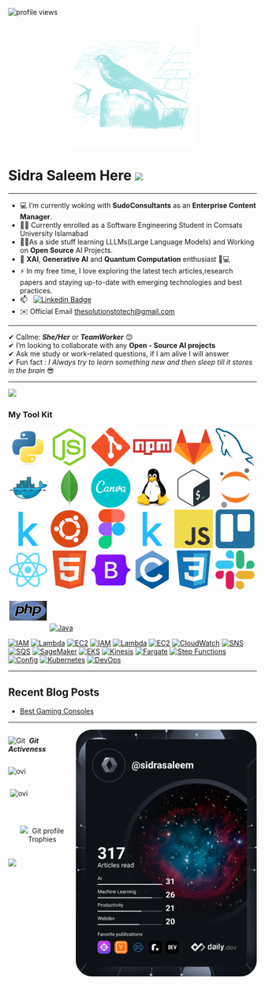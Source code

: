 ![profile views](https://komarev.com/ghpvc/?username=sidrasaleem296&label=PROFILE+VIEWS)
<div id="header" align="center">
  <img src="/asset/ababeel.svg" width="250"/>
</div>                                                            
<h1>
  Sidra Saleem Here
  <img src="https://media.giphy.com/media/hvRJCLFzcasrR4ia7z/giphy.gif" width="30px"/>
</h1>   
<hr>

- 💻 I’m currently woking with **SudoConsultants** as an **Enterprise Content Manager**.
- 👩‍💻 Currently enrolled as a Software Engineering Student in Comsats University Islamabad
- 👩‍💻As a side stuff learning LLLMs(Large Language Models) and Working on **Open Source** AI Projects.
- 🤖 **XAI**, **Generative AI** and **Quantum Computation** enthusiast 🧠💻
- ⚡ In my free time, I love exploring the latest tech articles,research papers and staying up-to-date with emerging technologies and best practices.
- 📫 &nbsp; [![Linkedin Badge](https://img.shields.io/badge/-Sidra-blue?style=flat&logo=Linkedin&logoColor=white)](https://www.linkedin.com/in/sidra-saleem-5134911b5)
- ✉️ Official Email [thesolutionstotech@gmail.com](mailto:thesolutionstotech@gmail.com)
<hr>

✔ Callme: ***She/Her*** or ***TeamWorker*** 😊 <br>
✔ I’m looking to collaborate with any **Open - Source AI projects**<br>
✔ Ask me study or work-related questions, if I am alive I will answer<br>
✔ Fun fact : *I Always try to learn something new and then sleep till it stores in the brain* 😎
<hr>
<img src="https://media.giphy.com/media/iY8CRBdQXODJSCERIr/giphy.gif" width="30px"> <h3>My Tool Kit</h3>

![Python](/asset/python.svg) ![Node.js](/asset/nodejs.svg) ![Git](/asset/git.svg) ![Npm](/asset/npm.svg) ![GitLab](/asset/gitlab.svg) ![MySQL](/asset/mysql.svg) ![Docker](/asset/docker.svg) ![MongoDB](/asset/mongodb.svg) ![Canva](/asset/canva.svg) ![Linux](/asset/linux.svg) ![bash](/asset/bash.svg) ![jupyter](/asset/jupyter.svg) ![kaggle](/asset/kaggle.svg) ![ubuntu](/asset/ubuntu.svg) ![Figma](/asset/figma.svg) ![Kaggle](/asset/kaggle.svg) ![Javascript](/asset/javascript.svg) ![Trello](/asset/trello.svg) ![React JS](/asset/reactjs.svg) ![Html](/asset/html.svg) ![Bootstrap](/asset/bootstrap.svg) ![C](/asset/c.svg) ![CSS](/asset/css.svg) ![Slack](/asset/slack.svg) ![php](/asset/php.svg) [![Java](https://img.shields.io/badge/Java-007396?style=for-the-badge&logo=java&logoColor=white)](https://www.java.com/)

[![IAM](https://img.shields.io/badge/AWS-IAM-F58021?style=flat&logo=amazon-aws&logoColor=white)](https://aws.amazon.com/iam/)
[![Lambda](https://img.shields.io/badge/AWS-Lambda-FF9900?style=flat&logo=amazon-aws&logoColor=white)](https://aws.amazon.com/lambda/)
[![EC2](https://img.shields.io/badge/AWS-EC2-232F3E?style=flat&logo=amazon-aws&logoColor=white)](https://aws.amazon.com/ec2/)
[![IAM](https://img.shields.io/badge/AWS-IAM-F58021?style=flat&logo=amazon-aws&logoColor=white)](https://aws.amazon.com/iam/)
[![Lambda](https://img.shields.io/badge/AWS-Lambda-FF9900?style=flat&logo=amazon-aws&logoColor=white)](https://aws.amazon.com/lambda/)
[![EC2](https://img.shields.io/badge/AWS-EC2-232F3E?style=flat&logo=amazon-aws&logoColor=white)](https://aws.amazon.com/ec2/)
[![CloudWatch](https://img.shields.io/badge/AWS-CloudWatch-00BFFF?style=flat&logo=amazon-aws&logoColor=white)](https://aws.amazon.com/cloudwatch/)
[![SNS](https://img.shields.io/badge/AWS-SNS-FF9900?style=flat&logo=amazon-aws&logoColor=white)](https://aws.amazon.com/sns/)
[![SQS](https://img.shields.io/badge/AWS-SQS-FF4500?style=flat&logo=amazon-aws&logoColor=white)](https://aws.amazon.com/sqs/)
[![SageMaker](https://img.shields.io/badge/AWS-SageMaker-44B78B?style=flat&logo=amazon-aws&logoColor=white)](https://aws.amazon.com/sagemaker/)
[![EKS](https://img.shields.io/badge/AWS-EKS-27578C?style=flat&logo=amazon-eks&logoColor=white)](https://aws.amazon.com/eks/)
[![Kinesis](https://img.shields.io/badge/AWS-Kinesis-1F7C9D?style=flat&logo=amazon-aws&logoColor=white)](https://aws.amazon.com/kinesis/)
[![Fargate](https://img.shields.io/badge/AWS-Fargate-4D5D53?style=flat&logo=amazon-aws&logoColor=white)](https://aws.amazon.com/fargate/)
[![Step Functions](https://img.shields.io/badge/AWS-StepFunctions-00A6D6?style=flat&logo=amazon-aws&logoColor=white)](https://aws.amazon.com/step-functions/)
[![Config](https://img.shields.io/badge/AWS-Config-1E90FF?style=flat&logo=amazon-aws&logoColor=white)](https://aws.amazon.com/config/)
[![Kubernetes](https://img.shields.io/badge/Kubernetes-326CE5?style=flat&logo=kubernetes&logoColor=white)](https://kubernetes.io/)
[![DevOps](https://img.shields.io/badge/AWS-DevOps-FF4500?style=flat&logo=amazon-aws&logoColor=white)](https://aws.amazon.com/devops/)


<hr>

## Recent Blog Posts

<!-- BLOG-POST-LIST:START -->
- [Best Gaming Consoles](https://solutionstotech.com/?p=22)

<hr>

<!DOCTYPE html>
<html>
<body>
  <div style="display: flex; flex-direction: row; align-items: flex-start; justify-content: space-between;">
    <div style="display: flex; flex-direction: column; align-items: flex-start;">
      <p>
        <img src="https://media.giphy.com/media/W5eoZHPpUx9sapR0eu/giphy.gif" width="30px" alt="Git" />
        &nbsp;<i><b>Git Activeness</b></i>
      </p>
      <p>
        <img src="https://github-readme-stats.vercel.app/api/top-langs?username=SidraSaleem296&show_icons=true&locale=en&layout=compact&theme=radical" alt="ovi" />
      </p>
      <p>
        &nbsp;<img src="https://github-readme-stats.vercel.app/api?username=SidraSaleem296&show_icons=true&locale=en&theme=chartreuse-dark" alt="ovi" width="410" />
      </p>
      <hr>
      <p align="center">
        <img src="https://media.giphy.com/media/QaMcXSekUWx7aogAUr/giphy.gif" width="30" />
        &nbsp;Git profile Trophies
      </p>
      <br>
      <img src="https://github-profile-trophy.vercel.app/?username=SidraSaleem296&theme=juicyfresh&no-bg=true" />
    </div>
    <hr>
    <div>
      <a href="https://app.daily.dev/sidrasaleem296"><img src="https://github.com/sidrasaleem296/sidrasaleem296/blob/main/devcard.svg" width="400" alt="Sidra Saleem's Dev Card" /></a>
    </div>
  </div>
</body>


</html>

